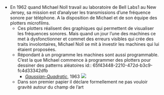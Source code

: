 - En 1962 quand Michael Noll travail au laboratoire de Bell Labs1 au New Jersey, sa mission est d’analyser les transmissions d’une fréquence sonore par téléphone. A la disposition de Michael et de son équipe des plotters microfilms.
	- Ces plotters réalisent des graphiques qui permettent de visualiser les fréquences sonores. Mais quand un jour l’une des machines ce met à dysfonctionner et commet des erreurs visibles qui crée des traits involontaires, Michael Noll se mit à investir les machines qui lui étaient proposées.
	- Répondant à un programme les machines sont aussi programmable. C’est la que Michael commence à programmer des plotters pour dessiner des patterns aléatoires
	  id:: 65f43448-2210-472d-b3c9-fc4d33342dfb
		- [*Gaussian-Quadratic*](http://dada.compart-bremen.de/item/artwork/4), 1963 ![](http://dada.compart-bremen.de/imageUploads/medium/noll4.jpg)
	- Dans son premier papier il déclare formellement ne pas vouloir gravité autour du champ de l’art
